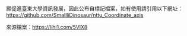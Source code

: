 願促進臺東大學資訊發展，因此公布自標記檔案，如有使用請引用以下網址：
https://github.com/SmallliDinosaur/nttu_Coordinate_axis

來源檔案：https://lihi1.com/5VlX8
